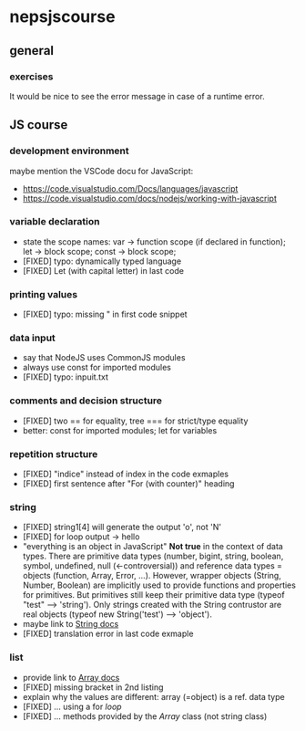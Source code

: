 # nepsjscourse

## general

### exercises

It would be nice to see the error message in case of a runtime error.

## JS course

### development environment

maybe mention the VSCode docu for JavaScript: 
* https://code.visualstudio.com/Docs/languages/javascript
* https://code.visualstudio.com/docs/nodejs/working-with-javascript

### variable declaration

* state the scope names: 
var -> function scope (if declared in function);
let -> block scope;
const -> block scope;
* [FIXED] typo: dynamically typed language
* [FIXED] Let (with capital letter) in last code

### printing values

* [FIXED] typo: missing " in first code snippet

### data input

* say that NodeJS uses CommonJS modules
* always use const for imported modules
* [FIXED] typo: inpuit.txt

### comments and decision structure

* [FIXED] two == for equality, tree === for strict/type equality
* better: const for imported modules; let for variables

### repetition structure

* [FIXED] "indice" instead of index in the code exmaples
* [FIXED] first sentence after "For (with counter)" heading

### string

* [FIXED] string1[4] will generate the output 'o', not 'N'
* [FIXED] for loop output -> hello
* "everything is an object in JavaScript" __Not true__ in the context of data types. There are primitive data types (number, bigint, string, boolean, symbol, undefined, null (<-controversial)) and reference data types = objects (function, Array, Error, ...).
However, wrapper objects (String, Number, Boolean) are implicitly used to provide functions and properties for primitives. But primitives still keep their primitive data type (typeof "test" --> 'string'). Only strings created with the String contrustor are real objects (typeof new String('test') --> 'object').
* maybe link to [String docs](https://developer.mozilla.org/en-US/docs/Web/JavaScript/Reference/Global_Objects/String)
* [FIXED] translation error in last code exmaple

### list

* provide link to [Array docs](https://developer.mozilla.org/en-US/docs/Web/JavaScript/Reference/Global_Objects/Array)
* [FIXED] missing bracket in 2nd listing
* explain why the values are different: array (=object) is a ref. data type
* [FIXED] ... using a for _loop_
* [FIXED] ... methods provided by the _Array_ class (not string class)
